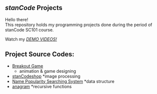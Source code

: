 ## *stanCode* Projects
Hello there!\
This repository holds my programming projects done during the period of stanCode SC101 course.

Watch my *[DEMO VIDEOS!](https://drive.google.com/drive/folders/1Gi3bn9qPW_gR0ISyGzVPLd5Bztdvd7rF?fbclid=IwAR36BW3v_bHn-Idsh-0_ROSWLwrXOzoervZId25OOzH2LX4b6FCGDfULdDg)*

## Project Source Codes:
* [Breakout Game](https://github.com/tzuyingyeh/sc-projects/blob/main/stanCode_Projects/Breakout/breakout.py)
   * animation & game designing
* [stanCodeshop](https://github.com/tzuyingyeh/sc-projects/blob/main/stanCode_Projects/stanCodeshop/stanCodoshop.py)
   *image processing
* [Name Popularity Searching System](https://github.com/tzuyingyeh/sc-projects/blob/main/stanCode_Projects/Babynames/babygraphics.py)
   *data structure
* [anagram](https://github.com/tzuyingyeh/sc-projects/blob/main/stanCode_Projects/Recursion/anagram.py)
   *recursive functions
